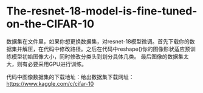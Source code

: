 # The-resnet-18-model-is-fine-tuned-on-the-CIFAR-10
数据集在文件里，如果你想更换数据集，对resnet-18模型微调。首先下载你的数据集并解压，在代码中修改路径。之后在代码中reshape()你的图像形状适应预训练模型初始图像大小，同时修改分类头到划分具体几类。 最后图像的数据集太大，则有必要采用GPU进行训练。

代码中图像数据集的下载地址：给出数据集下载网址：https://www.kaggle.com/c/cifar-10
